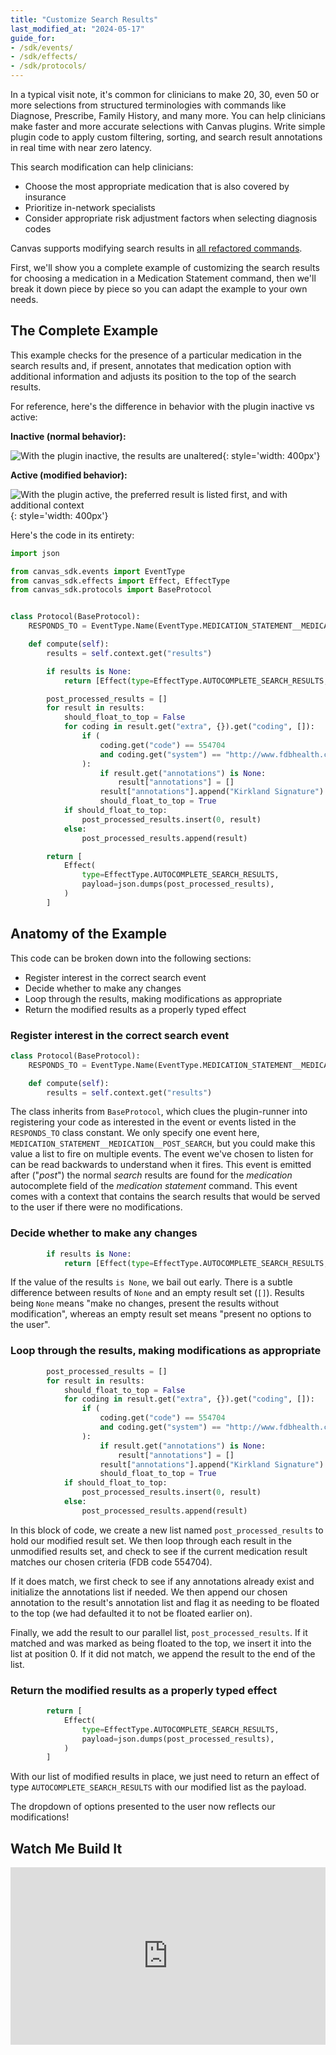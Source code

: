 ```yaml
---
title: "Customize Search Results"
last_modified_at: "2024-05-17"
guide_for:
- /sdk/events/
- /sdk/effects/
- /sdk/protocols/
---
```

In a typical visit note, it's common for clinicians to make 20, 30, even 50 or more selections from structured terminologies with commands like Diagnose, Prescribe, Family History, and many more. You can help clinicians make faster and more accurate selections with Canvas plugins. Write simple plugin code to apply custom filtering, sorting, and search result annotations in real time with near zero latency.

This search modification can help clinicians:

- Choose the most appropriate medication that is also covered by insurance
- Prioritize in-network specialists
- Consider appropriate risk adjustment factors when selecting diagnosis codes

Canvas supports modifying search results in [all refactored commands](/product-updates/commands-module/#progress).


First, we'll show you a complete example of customizing the search results for
choosing a medication in a Medication Statement command, then we'll break it
down piece by piece so you can adapt the example to your own needs.

## The Complete Example

This example checks for the presence of a particular medication in the search
results and, if present, annotates that medication option with additional
information and adjusts its position to the top of the search results.

For reference, here's the difference in behavior with the plugin inactive vs
active:

**Inactive (normal behavior):**

![With the plugin inactive, the results are unaltered](/assets/images/customize-search-results/plugin-inactive.png){: style='width: 400px'}

**Active (modified behavior):**

![With the plugin active, the preferred result is listed first, and with additional context](/assets/images/customize-search-results/plugin-active.png){: style='width: 400px'}


Here's the code in its entirety:

```python
import json

from canvas_sdk.events import EventType
from canvas_sdk.effects import Effect, EffectType
from canvas_sdk.protocols import BaseProtocol


class Protocol(BaseProtocol):
    RESPONDS_TO = EventType.Name(EventType.MEDICATION_STATEMENT__MEDICATION__POST_SEARCH)

    def compute(self):
        results = self.context.get("results")

        if results is None:
            return [Effect(type=EffectType.AUTOCOMPLETE_SEARCH_RESULTS, payload=json.dumps(None))]

        post_processed_results = []
        for result in results:
            should_float_to_top = False
            for coding in result.get("extra", {}).get("coding", []):
                if (
                    coding.get("code") == 554704
                    and coding.get("system") == "http://www.fdbhealth.com/"
                ):
                    if result.get("annotations") is None:
                        result["annotations"] = []
                    result["annotations"].append("Kirkland Signature")
                    should_float_to_top = True
            if should_float_to_top:
                post_processed_results.insert(0, result)
            else:
                post_processed_results.append(result)

        return [
            Effect(
                type=EffectType.AUTOCOMPLETE_SEARCH_RESULTS,
                payload=json.dumps(post_processed_results),
            )
        ]
```

## Anatomy of the Example
This code can be broken down into the following sections:
- Register interest in the correct search event
- Decide whether to make any changes
- Loop through the results, making modifications as appropriate
- Return the modified results as a properly typed effect

### Register interest in the correct search event
```python
class Protocol(BaseProtocol):
    RESPONDS_TO = EventType.Name(EventType.MEDICATION_STATEMENT__MEDICATION__POST_SEARCH)

    def compute(self):
        results = self.context.get("results")
```

The class inherits from `BaseProtocol`, which clues the plugin-runner into
registering your code as interested in the event or events listed in the
`RESPONDS_TO` class constant. We only specify one event here,
`MEDICATION_STATEMENT__MEDICATION__POST_SEARCH`, but you could make this value
a list to fire on multiple events. The event we've chosen to listen for can be
read backwards to understand when it fires. This event is emitted after ("_post_") the
normal _search_ results are found for the _medication_ autocomplete field of the
_medication statement_ command. This event comes with a context that contains the
search results that would be served to the user if there were no
modifications.

### Decide whether to make any changes
```python
        if results is None:
            return [Effect(type=EffectType.AUTOCOMPLETE_SEARCH_RESULTS, payload=json.dumps(None))]
```

If the value of the results `is None`, we bail out early. There is a subtle
difference between results of `None` and an empty result set (`[]`). Results
being `None` means "make no changes, present the results without modification",
whereas an empty result set means "present no options to the user".

### Loop through the results, making modifications as appropriate
```python
        post_processed_results = []
        for result in results:
            should_float_to_top = False
            for coding in result.get("extra", {}).get("coding", []):
                if (
                    coding.get("code") == 554704
                    and coding.get("system") == "http://www.fdbhealth.com/"
                ):
                    if result.get("annotations") is None:
                        result["annotations"] = []
                    result["annotations"].append("Kirkland Signature")
                    should_float_to_top = True
            if should_float_to_top:
                post_processed_results.insert(0, result)
            else:
                post_processed_results.append(result)
```

In this block of code, we create a new list named `post_processed_results` to
hold our modified result set. We then loop through each result in the
unmodified results set, and check to see if the current medication result matches our
chosen criteria (FDB code 554704).

If it does match, we first check to see if any
annotations already exist and initialize the annotations list if needed. We
then append our chosen annotation to the result's annotation list and flag it
as needing to be floated to the top (we had defaulted it to not be floated
earlier on).

Finally, we add the result to our parallel list, `post_processed_results`. If
it matched and was marked as being floated to the top, we insert it into the
list at position 0. If it did not match, we append the result to the end of
the list.

### Return the modified results as a properly typed effect
```python
        return [
            Effect(
                type=EffectType.AUTOCOMPLETE_SEARCH_RESULTS,
                payload=json.dumps(post_processed_results),
            )
        ]
```

With our list of modified results in place, we just need to return an effect
of type `AUTOCOMPLETE_SEARCH_RESULTS` with our modified list as the payload.

The dropdown of options presented to the user now reflects our modifications!

## Watch Me Build It

<div style="position: relative; padding-bottom: 56.25%; height: 0;"><iframe src="https://www.loom.com/embed/d3b696bdb482401c82aad2a2347c11ea?sid=07417cab-cb22-4165-ba16-2a2dcc2b3ce5" frameborder="0" webkitallowfullscreen mozallowfullscreen allowfullscreen style="position: absolute; top: 0; left: 0; width: 100%; height: 100%;"></iframe></div> 

<br />
<br />
<br />
